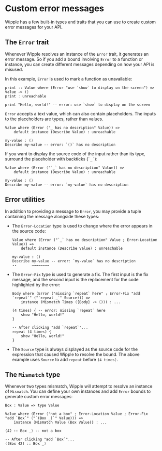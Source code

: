 # Custom error messages

Wipple has a few built-in types and traits that you can use to create custom error messages for your API.

## The `Error` trait

Whenever Wipple resolves an instance of the `Error` trait, it generates an error message. So if you add a bound involving `Error` to a function or instance, you can create different messages depending on how your API is misused.

In this example, `Error` is used to mark a function as unavailable:

```wipple
print :: Value where (Error "use `show` to display on the screen") => Value -> ()
print : unreachable

print "Hello, world!" -- error: use `show` to display on the screen
```

`Error` accepts a text value, which can also contain placeholders. The inputs to the placeholders are types, rather than values.

```wipple
Value where (Error ("_ has no description" Value)) =>
    default instance (Describe Value) : unreachable

my-value : ()
Describe my-value -- error: `()` has no description
```

If you want to display the source code of the input rather than its type, surround the placeholder with backticks (`` `_` ``):

```wipple
Value where (Error ("`_` has no description" Value)) =>
    default instance (Describe Value) : unreachable

my-value : ()
Describe my-value -- error: `my-value` has no description
```

## Error utilities

In addition to providing a message to `Error`, you may provide a tuple containing the message alongside these types:

-   The `Error-Location` type is used to change where the error appears in the source code:

    ```wipple
    Value where (Error ("`_` has no description" Value ; Error-Location Value)) =>
        default instance (Describe Value) : unreachable

    my-value : ()
    Describe my-value -- error: `my-value` has no description
    --       ~~~~~~~~
    ```

-   The `Error-Fix` type is used to generate a fix. The first input is the fix message, and the second input is the replacement for the code highlighted by the error:

    ```wipple
    Body where (Error ("missing `repeat` here" ; Error-Fix "add `repeat`" ("`repeat _`" Source))) =>
        instance (Mismatch Times ({Body} -> ())) : ...

    (4 times) { -- error: missing `repeat` here
        show "Hello, world!"
    }

    -- After clicking "add `repeat`"...
    repeat (4 times) {
        show "Hello, world!"
    }
    ```

-   The `Source` type is always displayed as the source code for the expression that caused Wipple to resolve the bound. The above example uses `Source` to add `repeat` before `(4 times)`.

## The `Mismatch` type

Whenever two types mismatch, Wipple will attempt to resolve an instance of `Mismatch`. You can define your own instances and add `Error` bounds to generate custom error messages:

```wipple
Box : Value => type Value

Value where (Error ("not a box" ; Error-Location Value ; Error-Fix "add `Box`" ("`(Box _)`" Value))) =>
    instance (Mismatch Value (Box Value)) : ...

(42 :: Box _) -- not a box

-- After clicking "add `Box`"...
((Box 42) :: Box _)
```
